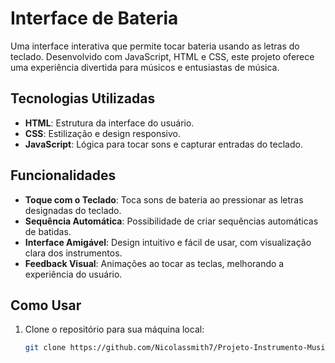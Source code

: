 # Interface de Bateria

Uma interface interativa que permite tocar bateria usando as letras do teclado. Desenvolvido com JavaScript, HTML e CSS, este projeto oferece uma experiência divertida para músicos e entusiastas de música.

## Tecnologias Utilizadas

- **HTML**: Estrutura da interface do usuário.
- **CSS**: Estilização e design responsivo.
- **JavaScript**: Lógica para tocar sons e capturar entradas do teclado.

## Funcionalidades

- **Toque com o Teclado**: Toca sons de bateria ao pressionar as letras designadas do teclado.
- **Sequência Automática**: Possibilidade de criar sequências automáticas de batidas.
- **Interface Amigável**: Design intuitivo e fácil de usar, com visualização clara dos instrumentos.
- **Feedback Visual**: Animações ao tocar as teclas, melhorando a experiência do usuário.

## Como Usar

1. Clone o repositório para sua máquina local:
   ```bash
   git clone https://github.com/Nicolassmith7/Projeto-Instrumento-Musical.git
